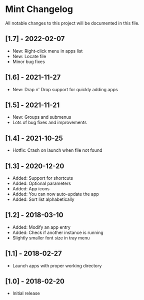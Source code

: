 # Mint Changelog

All notable changes to this project will be documented in this file.

## [1.7] - 2022-02-07
- New: Right-click menu in apps list
- New: Locate file
- Minor bug fixes

## [1.6] - 2021-11-27
- New: Drap n' Drop support for quickly adding apps

## [1.5] - 2021-11-21
- New: Groups and submenus
- Lots of bug fixes and improvements

## [1.4] - 2021-10-25
- Hotfix: Crash on launch when file not found

## [1.3] - 2020-12-20
- Added: Support for shortcuts
- Added: Optional parameters
- Added: App icons
- Added: You can now auto-update the app
- Added: Sort list alphabetically

## [1.2] - 2018-03-10
- Added: Modify an app entry
- Added: Check if another instance is running
- Slightly smaller font size in tray menu

## [1.1] - 2018-02-27
- Launch apps with proper working directory

## [1.0] - 2018-02-20
- Initial release